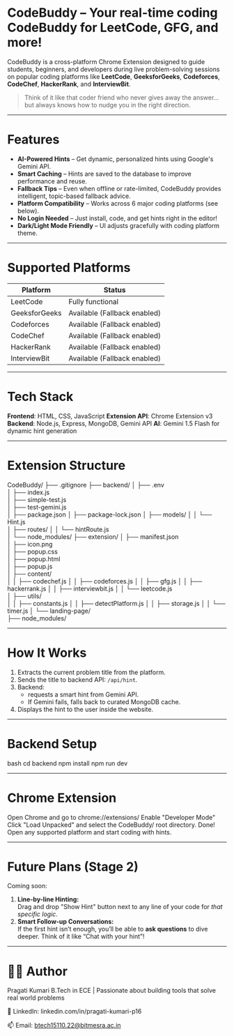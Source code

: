 # CodeBuddy – Your real-time coding CodeBuddy for LeetCode, GFG, and more!

CodeBuddy is a cross-platform Chrome Extension designed to guide students, beginners, and developers during live problem-solving sessions on popular coding platforms like **LeetCode**, **GeeksforGeeks**, **Codeforces**, **CodeChef**, **HackerRank**, and **InterviewBit**.

> Think of it like that coder friend who never gives away the answer... but always knows how to nudge you in the right direction.

---

# Features

- **AI-Powered Hints** – Get dynamic, personalized hints using Google's Gemini API.
- **Smart Caching** – Hints are saved to the database to improve performance and reuse.
- **Fallback Tips** – Even when offline or rate-limited, CodeBuddy provides intelligent, topic-based fallback advice.
- **Platform Compatibility** – Works across 6 major coding platforms (see below).
- **No Login Needed** – Just install, code, and get hints right in the editor!
- **Dark/Light Mode Friendly** – UI adjusts gracefully with coding platform theme.

---

# Supported Platforms

| Platform       | Status   |
|----------------|----------|
|   LeetCode     | Fully functional |
|  GeeksforGeeks | Available (Fallback enabled) |
|   Codeforces   | Available (Fallback enabled) |
|   CodeChef     | Available (Fallback enabled) |
|   HackerRank   | Available (Fallback enabled) |
|   InterviewBit | Available (Fallback enabled) |

---

# Tech Stack
**Frontend**: HTML, CSS, JavaScript
**Extension API**: Chrome Extension v3
**Backend**: Node.js, Express, MongoDB, Gemini API
**AI**: Gemini 1.5 Flash for dynamic hint generation

---

# Extension Structure
CodeBuddy/
├── .gitignore
├── backend/
│   ├── .env                          
│   ├── index.js                  
│   ├── simple-test.js              
│   ├── test-gemini.js               
│   ├── package.json
│   ├── package-lock.json
│   ├── models/
│   │   └── Hint.js                 
│   ├── routes/
│   │   └── hintRoute.js         
│   └── node_modules/
├── extension/
│   ├── manifest.json                 
│   ├── icon.png                     
│   ├── popup.css                    
│   ├── popup.html                    
│   ├── popup.js                      
│   ├── content/                     
│   │   ├── codechef.js
│   │   ├── codeforces.js
│   │   ├── gfg.js
│   │   ├── hackerrank.js
│   │   ├── interviewbit.js
│   │   └── leetcode.js              
│   ├── utils/                       
│   │   ├── constants.js
│   │   ├── detectPlatform.js
│   │   ├── storage.js
│   │   └── timer.js
│   └── landing-page/                
├── node_modules/

---

# How It Works
1. Extracts the current problem title from the platform.
2. Sends the title to backend API: `/api/hint`.
3. Backend:
   - requests a smart hint from Gemini API.
   - If Gemini fails, falls back to curated MongoDB cache.
4. Displays the hint to the user inside the website.

---

# Backend Setup
bash
cd backend
npm install
npm run dev

---

# Chrome Extension
Open Chrome and go to chrome://extensions/
Enable "Developer Mode"
Click "Load Unpacked" and select the CodeBuddy/ root directory.
Done! Open any supported platform and start coding with hints.

---

# Future Plans (Stage 2)

Coming soon:

1. **Line-by-line Hinting:**  
   Drag and drop "Show Hint" button next to any line of your code for *that specific logic*.
2. **Smart Follow-up Conversations:**  
   If the first hint isn’t enough, you’ll be able to **ask questions** to dive deeper. Think of it like “Chat with your hint”! 

---

# 🧑‍💻 Author
Pragati Kumari
B.Tech in ECE | Passionate about building tools that solve real world problems

🔗 LinkedIn: linkedin.com/in/pragati-kumari-p16

📫 Email: btech15110.22@bitmesra.ac.in



